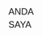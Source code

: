 <!DOCTYPE html>
<html>
<head>
  <title>Interaktif ANDA KAMU</title>
  <style>
    body {
      font-family: Arial, sans-serif;
    }
    p {
      cursor: pointer;
      margin: 5px 0;
      font-size: 18px;
    }
    .hidden {
      display: none;
    }
    .ya {
      cursor: pointer;
      color: green;
      font-weight: bold;
    }
    .tidak {
      cursor: not-allowed;
      color: red;
      font-weight: bold;
    }
  </style>
</head>
<body>
  <!-- Menu utama -->
  <p onclick="toggleAnda()">ANDA</p>
  <!-- Bagian yang muncul setelah klik ANDA -->
  <div id="andaContent" class="hidden">
    <p onclick="toggleKamu()">KAMU</p>
    <!-- Bagian yang muncul setelah klik KAMU -->
    <div id="kamuContent" class="hidden">
      <a href="https://google.com" target="_blank" class="ya">YA</a>
      <br>
      <a href="https://tujuan.com">
      <img src="gambar.jpg" alt="Klik gambar ini" width="300">
      </a>" target="_blank" class="tidak">TIDAK</a>
    </div>
    </div>
    <p>SAYA</p>
  </div>
  <script>
    function toggleAnda() {
      const anda = document.getElementById("andaContent");
      anda.classList.toggle("hidden");
    }
    function toggleKamu() {
      const kamu = document.getElementById("kamuContent");
      kamu.classList.toggle("hidden");
    }
  </script>

</body>
</html>
